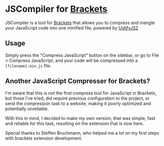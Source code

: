# JSCompiler for [Brackets](https://github.com/adobe/brackets)

JSCompiler is a tool for [Brackets](https://github.com/adobe/brackets) that allows you to compress and mangle your JavaScript code into one minified file, powered by [UglifyJS2](https://github.com/mishoo/UglifyJS2)

## Usage

Simply press the "Compress JavaScript" button on the sidebar, or go to File > Compress JavaScript, and your code will be compressed into a `{filename}.min.js` file.

## Another JavaScript Compresser for Brackets?

I'm aware that this is not the first compress tool for JavaScript in Brackets, but those I've tried, did require previous configuration to the project, or send the compression task to a website, making it poorly optimized and potentially unreliable.

With this in mind, I decided to make my own version, that was simple, fast and reliable for this task, resulting on the extension that is now here.

Special thanks to Steffen Bruchmann, who helped me a lot on my first steps with brackets extension development.